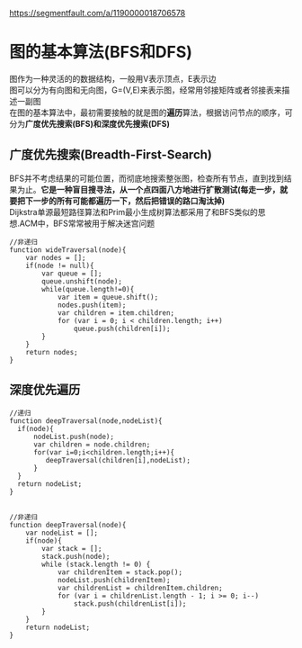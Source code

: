 https://segmentfault.com/a/1190000018706578
# 图的基本算法(BFS和DFS)
图作为一种灵活的的数据结构，一般用V表示顶点，E表示边  
图可以分为有向图和无向图，G=(V,E)来表示图，经常用邻接矩阵或者邻接表来描述一副图  
在图的基本算法中，最初需要接触的就是图的**遍历**算法，根据访问节点的顺序，可分为**广度优先搜索(BFS)**和**深度优先搜索(DFS)**

## 广度优先搜索(Breadth-First-Search)
BFS并不考虑结果的可能位置，而彻底地搜索整张图，检查所有节点，直到找到结果为止。**它是一种盲目搜寻法，从一个点四面八方地进行扩散测试(每走一步，就要把下一步的所有可能都遍历一下，然后把错误的路口淘汰掉)**   
Dijkstra单源最短路径算法和Prim最小生成树算法都采用了和BFS类似的思想.ACM中，BFS常常被用于解决迷宫问题
````
//非递归
function wideTraversal(node){
    var nodes = [];
    if(node != null){
        var queue = [];
        queue.unshift(node);
        while(queue.length!=0){
            var item = queue.shift();
            nodes.push(item);
            var children = item.children;  
            for (var i = 0; i < children.length; i++)  
                queue.push(children[i]);  
        }
    }
    return nodes;
}
````
## 深度优先遍历
````
//递归
function deepTraversal(node,nodeList){
  if(node){
      nodeList.push(node);
      var children = node.children;
      for(var i=0;i<children.length;i++){
         deepTraversal(children[i],nodeList);   
      }
  }
  return nodeList;
}


//非递归
function deepTraversal(node){
    var nodeList = [];
    if(node){
        var stack = [];
        stack.push(node);
        while (stack.length != 0) {  
            var childrenItem = stack.pop();  
            nodeList.push(childrenItem);  
            var childrenList = childrenItem.children;  
            for (var i = childrenList.length - 1; i >= 0; i--)  
                stack.push(childrenList[i]);  
        }  
    }
    return nodeList;  
}
````

